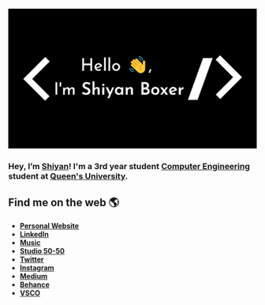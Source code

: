 ![Shiyan Boxer](https://github.com/shiyanboxer/shiyanboxer/blob/master/heading.jpg)

### Hey, I’m [Shiyan](https://shiyanboxer.netlify.app/)! I'm a 3rd year student [Computer Engineering](https://www.ece.queensu.ca/undergraduate/ECEi.html) student at [Queen's University](https://www.queensu.ca/). 

## Find me on the web 🌎
- **[Personal Website](https://shiyanboxer.netlify.app/)**
- **[LinkedIn](https://www.linkedin.com/in/shiyanboxer/)**
- **[Music](https://linktr.ee/shiyanboxer)**
- **[Studio 50-50](https://studio50-50.com/)**
- **[Twitter](https://twitter.com/shiyan_boxer)**
- **[Instagram](https://www.instagram.com/shiyan.boxer/)**
- **[Medium](https://medium.com/@shiyan.boxer)**
- **[Behance](https://www.behance.net/shiyanboxer)**
- **[VSCO](https://vsco.co/shiyanboxer/gallery)**
